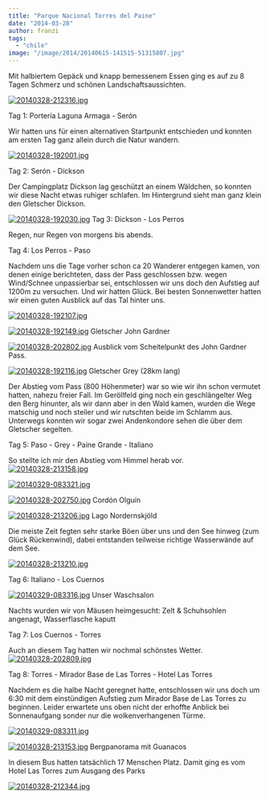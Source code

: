 ```yaml
---
title: "Parque Nacional Torres del Paine"
date: "2014-03-28"
author: franzi
tags: 
  - "chile"
image: "/image/2014/20140615-141515-51315807.jpg"
---
```


Mit halbiertem Gepäck und knapp bemessenem Essen ging es auf zu 8 Tagen Schmerz und schönen Landschaftsaussichten.

[![20140328-212316.jpg](images/20140328-212316.jpg)](https://hafenstrand.wordpress.com/wp-content/uploads/2014/03/20140328-212316.jpg)

Tag 1: Portería Laguna Armaga - Serón

Wir hatten uns für einen alternativen Startpunkt entschieden und konnten am ersten Tag ganz allein durch die Natur wandern.

[![20140328-192001.jpg](images/20140328-192001.jpg)](https://hafenstrand.wordpress.com/wp-content/uploads/2014/03/20140328-192001.jpg)

Tag 2: Serón - Dickson

Der Campingplatz Dickson lag geschützt an einem Wäldchen, so konnten wir diese Nacht etwas ruhiger schlafen. Im Hintergrund sieht man ganz klein den Gletscher Dickson.

[![20140328-192030.jpg](images/20140328-192030.jpg)](https://hafenstrand.wordpress.com/wp-content/uploads/2014/03/20140328-192030.jpg) Tag 3: Dickson - Los Perros

Regen, nur Regen von morgens bis abends.

Tag 4: Los Perros - Paso

Nachdem uns die Tage vorher schon ca 20 Wanderer entgegen kamen, von denen einige berichteten, dass der Pass geschlossen bzw. wegen Wind/Schnee unpassierbar sei, entschlossen wir uns doch den Aufstieg auf 1200m zu versuchen. Und wir hatten Glück. Bei besten Sonnenwetter hatten wir einen guten Ausblick auf das Tal hinter uns.

[![20140328-192107.jpg](images/20140328-192107.jpg)](https://hafenstrand.wordpress.com/wp-content/uploads/2014/03/20140328-192107.jpg)

[![20140328-192149.jpg](images/20140328-192149.jpg)](https://hafenstrand.wordpress.com/wp-content/uploads/2014/03/20140328-192149.jpg) Gletscher John Gardner

[![20140328-202802.jpg](images/20140328-202802.jpg)](https://hafenstrand.wordpress.com/wp-content/uploads/2014/03/20140328-202802.jpg) Ausblick vom Scheitelpunkt des John Gardner Pass.

[![20140328-192116.jpg](images/20140328-192116.jpg)](https://hafenstrand.wordpress.com/wp-content/uploads/2014/03/20140328-192116.jpg) Gletscher Grey (28km lang)

Der Abstieg vom Pass (800 Höhenmeter) war so wie wir ihn schon vermutet hatten, nahezu freier Fall. Im Geröllfeld ging noch ein geschlängelter Weg den Berg hinunter, als wir dann aber in den Wald kamen, wurden die Wege matschig und noch steiler und wir rutschten beide im Schlamm aus. Unterwegs konnten wir sogar zwei Andenkondore sehen die über dem Gletscher segelten.

Tag 5: Paso - Grey - Paine Grande - Italiano

So stellte ich mir den Abstieg vom Himmel herab vor. [![20140328-213158.jpg](images/20140328-213158.jpg)](https://hafenstrand.wordpress.com/wp-content/uploads/2014/03/20140328-213158.jpg)

[![20140329-083321.jpg](images/20140329-083321.jpg)](https://hafenstrand.wordpress.com/wp-content/uploads/2014/03/20140329-083321.jpg)

[![20140328-202750.jpg](images/20140328-202750.jpg)](https://hafenstrand.wordpress.com/wp-content/uploads/2014/03/20140328-202750.jpg) Cordón Olguín

  
  
[![20140328-213206.jpg](images/20140328-213206.jpg)](https://hafenstrand.wordpress.com/wp-content/uploads/2014/03/20140328-213206.jpg) Lago Nordernskjöld

Die meiste Zeit fegten sehr starke Böen über uns und den See hinweg (zum Glück Rückenwind), dabei entstanden teilweise richtige Wasserwände auf dem See.  
  
[![20140328-213210.jpg](images/20140328-213210.jpg)](https://hafenstrand.wordpress.com/wp-content/uploads/2014/03/20140328-213210.jpg)

Tag 6: Italiano - Los Cuernos  
  
[![20140329-083316.jpg](images/20140329-083316.jpg)](https://hafenstrand.wordpress.com/wp-content/uploads/2014/03/20140329-083316.jpg) Unser Waschsalon

Nachts wurden wir von Mäusen heimgesucht: Zelt & Schuhsohlen angenagt, Wasserflasche kaputt

Tag 7: Los Cuernos - Torres

Auch an diesem Tag hatten wir nochmal schönstes Wetter. [![20140328-202809.jpg](images/20140328-202809.jpg)](https://hafenstrand.wordpress.com/wp-content/uploads/2014/03/20140328-202809.jpg)

Tag 8: Torres - Mirador Base de Las Torres - Hotel Las Torres

Nachdem es die halbe Nacht geregnet hatte, entschlossen wir uns doch um 6:30 mit dem einstündigen Aufstieg zum Mirador Base de Las Torres zu beginnen. Leider erwartete uns oben nicht der erhoffte Anblick bei Sonnenaufgang sonder nur die wolkenverhangenen Türme.  
  
[![20140329-083311.jpg](images/20140329-083311.jpg)](https://hafenstrand.wordpress.com/wp-content/uploads/2014/03/20140329-083311.jpg)

  
  
[![20140328-213153.jpg](images/20140328-213153.jpg)](https://hafenstrand.wordpress.com/wp-content/uploads/2014/03/20140328-213153.jpg) Bergpanorama mit Guanacos

In diesem Bus hatten tatsächlich 17 Menschen Platz. Damit ging es vom Hotel Las Torres zum Ausgang des Parks  
  
[![20140328-212344.jpg](images/20140328-212344.jpg)](https://hafenstrand.wordpress.com/wp-content/uploads/2014/03/20140328-212344.jpg)
